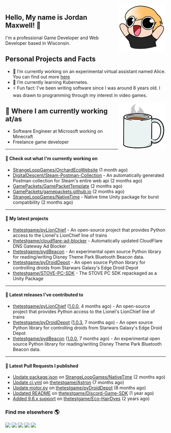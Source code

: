 <img src="https://raw.githubusercontent.com/thetestgame/thetestgame/master/images/emotes/testhappyflipped.png" width="150" align="right">

Hello, My name is Jordan Maxwell! :wave:
----

I'm a professional Game Developer and Web Developer based in Wisconsin.

## Personal Projects and Facts

- 🔭 I’m currently working on an experimental virtual assistant named Alice. You can find out more [here](https://github.com/AliceHomeAI)
- 🌱 I’m currently learning Kubernetes.
- ⚡ Fun fact: I've been writing software since I was around 8 years old. I was drawn to programming through my interest in video games.

<img src="https://raw.githubusercontent.com/thetestgame/thetestgame/master/images/emotes/coffee.png" width="150" align="right">

## :briefcase: Where I am currently working at/as

* Software Engineer at Microsoft working on Minecraft
* Freelance game developer

---

#### 👷 Check out what I'm currently working on


- [StrangeLoopGames/OrchardEcoWebsite](https://github.com/StrangeLoopGames/OrchardEcoWebsite) (1 month ago)
- [DigitalDescent/Steam-Postman-Collection](https://github.com/DigitalDescent/Steam-Postman-Collection) - An automatically generated Postman collection for Steam&#39;s entire web api (2 months ago)
- [GamePackets/GamePacketTemplate](https://github.com/GamePackets/GamePacketTemplate) (2 months ago)
- [GamePackets/gamepackets.github.io](https://github.com/GamePackets/gamepackets.github.io) (2 months ago)
- [StrangeLoopGames/NativeTime](https://github.com/StrangeLoopGames/NativeTime) - Native time Unity package for burst compatibility (2 months ago)

---

#### 🌱 My latest projects

- [thetestgame/pyLionChief](https://github.com/thetestgame/pyLionChief) - An open-source project that provides Python access to the Lionel&#39;s LionChief line of trains
- [thetestgame/cloudflare-ad-blocker](https://github.com/thetestgame/cloudflare-ad-blocker) - Automatically updated CloudFlare DNS Gateway Ad Blocker
- [thetestgame/pydBeacon](https://github.com/thetestgame/pydBeacon) - An experimental open source Python library for reading/writing Disney Theme Park Bluetooth Beacon data.
- [thetestgame/pyDroidDepot](https://github.com/thetestgame/pyDroidDepot) - An open source Python library for controlling droids from Starwars Galaxy&#39;s Edge Droid Depot
- [thetestgame/STOVE-PC-SDK](https://github.com/thetestgame/STOVE-PC-SDK) - The STOVE PC SDK repackaged as a Unity Package

---

#### 🔭 Latest releases I've contributed to

- [thetestgame/pyLionChief](https://github.com/thetestgame/pyLionChief) ([1.0.0](https://github.com/thetestgame/pyLionChief/releases/tag/1.0.0), 4 months ago) - An open-source project that provides Python access to the Lionel&#39;s LionChief line of trains
- [thetestgame/pyDroidDepot](https://github.com/thetestgame/pyDroidDepot) ([1.0.3](https://github.com/thetestgame/pyDroidDepot/releases/tag/1.0.3), 7 months ago) - An open source Python library for controlling droids from Starwars Galaxy&#39;s Edge Droid Depot
- [thetestgame/pydBeacon](https://github.com/thetestgame/pydBeacon) ([1.0.0](https://github.com/thetestgame/pydBeacon/releases/tag/1.0.0), 7 months ago) - An experimental open source Python library for reading/writing Disney Theme Park Bluetooth Beacon data.

---

#### 🔨 Latest Pull Requests I published

- [Update package.json](https://github.com/StrangeLoopGames/NativeTime/pull/4) on [StrangeLoopGames/NativeTime](https://github.com/StrangeLoopGames/NativeTime) (2 months ago)
- [Update ci.yml](https://github.com/thetestgame/Astron/pull/1) on [thetestgame/Astron](https://github.com/thetestgame/Astron) (7 months ago)
- [Update motor.py](https://github.com/thetestgame/pyDroidDepot/pull/1) on [thetestgame/pyDroidDepot](https://github.com/thetestgame/pyDroidDepot) (8 months ago)
- [Updated README](https://github.com/thetestgame/Discord-Game-SDK/pull/1) on [thetestgame/Discord-Game-SDK](https://github.com/thetestgame/Discord-Game-SDK) (1 year ago)
- [Added 9.6.x support](https://github.com/thetestgame/Eco-HairDyes/pull/1) on [thetestgame/Eco-HairDyes](https://github.com/thetestgame/Eco-HairDyes) (2 years ago)

### Find me elsewhere 🌎

<a href="https://linkedin.com/in/thetestgame" target="_blank" rel="noopener noreferrer"><img src="https://img.shields.io/badge/LinkedIn-Jordan%20Maxwell-purple?logo=linkedin&logoColor=blue&color=blue&style=flat-square" /></a>
<a href="https://twitter.com/thetestgame2" target="_blank" rel="noopener noreferrer"><img src="https://img.shields.io/badge/Twitter-thetestgame2-purple?logo=twitter&logoColor=white&color=blue&style=flat-square" /></a>
<a href="https://twitch.tv/thetestgame" target="_blank" rel="noopener noreferrer"><img src="https://img.shields.io/badge/Twitch-thetestgame-purple?labelColor=6441a5&logo=twitch&logoColor=white&&style=flat-square" /></a>
<a href="https://youtube.com/channel/UCe3YxaTrVk25oaO1mFSs2cw" target="_blank" rel="noopener noreferrer"><img src="https://img.shields.io/badge/Youtube-Jordan%20Maxwell-red?labelColor=FF0000&logo=youtube&logoColor=white&style=flat-square&color=red" /></a>
<a href="https://steamcommunity.com/id/thetestgame" target="_blank" rel="noopener noreferrer"><img src="https://img.shields.io/badge/Steam-thetestgame-purple?logo=steam&logoColor=black&color=black&style=flat-square" /></a>
